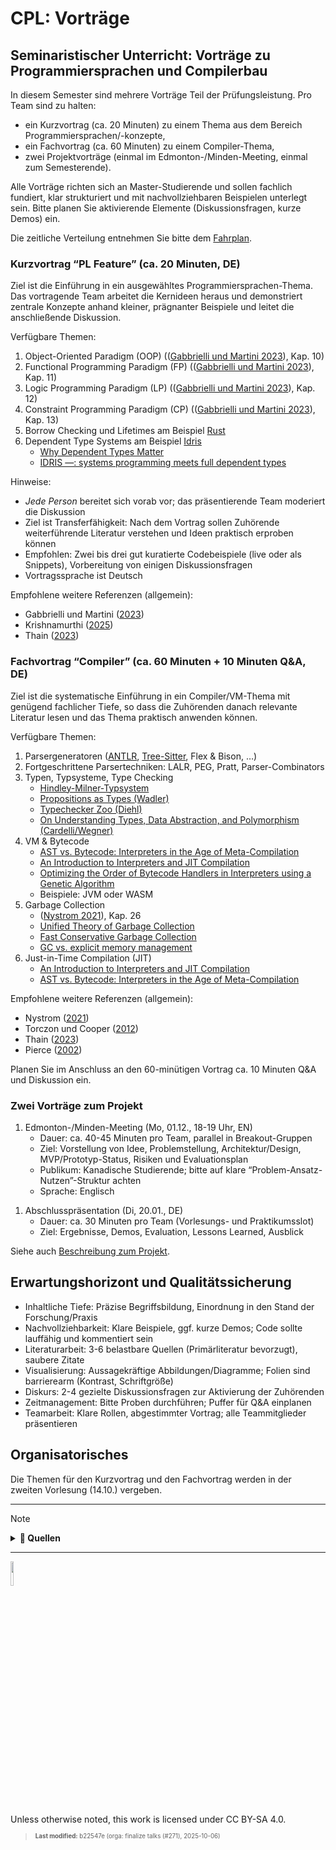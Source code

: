 # CPL: Vorträge

## Seminaristischer Unterricht: Vorträge zu Programmiersprachen und Compilerbau

In diesem Semester sind mehrere Vorträge Teil der Prüfungsleistung. Pro
Team sind zu halten:

- ein Kurzvortrag (ca. 20 Minuten) zu einem Thema aus dem Bereich
  Programmiersprachen/-konzepte,
- ein Fachvortrag (ca. 60 Minuten) zu einem Compiler-Thema,
- zwei Projektvorträge (einmal im Edmonton-/Minden-Meeting, einmal zum
  Semesterende).

Alle Vorträge richten sich an Master-Studierende und sollen fachlich
fundiert, klar strukturiert und mit nachvollziehbaren Beispielen
unterlegt sein. Bitte planen Sie aktivierende Elemente
(Diskussionsfragen, kurze Demos) ein.

Die zeitliche Verteilung entnehmen Sie bitte dem
[Fahrplan](../readme.md).

### Kurzvortrag “PL Feature” (ca. 20 Minuten, DE)

Ziel ist die Einführung in ein ausgewähltes Programmiersprachen-Thema.
Das vortragende Team arbeitet die Kernideen heraus und demonstriert
zentrale Konzepte anhand kleiner, prägnanter Beispiele und leitet die
anschließende Diskussion.

Verfügbare Themen:

1.  Object-Oriented Paradigm (OOP) (([Gabbrielli und Martini
    2023](#ref-Gabbrielli2023)), Kap. 10)
2.  Functional Programming Paradigm (FP) (([Gabbrielli und Martini
    2023](#ref-Gabbrielli2023)), Kap. 11)
3.  Logic Programming Paradigm (LP) (([Gabbrielli und Martini
    2023](#ref-Gabbrielli2023)), Kap. 12)
4.  Constraint Programming Paradigm (CP) (([Gabbrielli und Martini
    2023](#ref-Gabbrielli2023)), Kap. 13)
5.  Borrow Checking und Lifetimes am Beispiel
    [Rust](https://www.rust-lang.org/)
6.  Dependent Type Systems am Beispiel
    [Idris](https://www.idris-lang.org/)
    - [Why Dependent Types
      Matter](https://people.cs.nott.ac.uk/psztxa/publ/ydtm.pdf)
    - [IDRIS —: systems programming meets full dependent
      types](https://dl.acm.org/doi/10.1145/1929529.1929536)

Hinweise:

- *Jede Person* bereitet sich vorab vor; das präsentierende Team
  moderiert die Diskussion
- Ziel ist Transferfähigkeit: Nach dem Vortrag sollen Zuhörende
  weiterführende Literatur verstehen und Ideen praktisch erproben können
- Empfohlen: Zwei bis drei gut kuratierte Codebeispiele (live oder als
  Snippets), Vorbereitung von einigen Diskussionsfragen
- Vortragssprache ist Deutsch

Empfohlene weitere Referenzen (allgemein):

- Gabbrielli und Martini ([2023](#ref-Gabbrielli2023))
- Krishnamurthi ([2025](#ref-PLAI2025))
- Thain ([2023](#ref-Thain2020))

### Fachvortrag “Compiler” (ca. 60 Minuten + 10 Minuten Q&A, DE)

Ziel ist die systematische Einführung in ein Compiler/VM-Thema mit
genügend fachlicher Tiefe, so dass die Zuhörenden danach relevante
Literatur lesen und das Thema praktisch anwenden können.

Verfügbare Themen:

1.  Parsergeneratoren ([ANTLR](https://www.antlr.org/),
    [Tree-Sitter](http://tree-sitter.github.io/tree-sitter/), Flex &
    Bison, …)
2.  Fortgeschrittene Parsertechniken: LALR, PEG, Pratt,
    Parser-Combinators
3.  Typen, Typsysteme, Type Checking
    - [Hindley-Milner-Typsystem](https://en.wikipedia.org/wiki/Hindley%E2%80%93Milner_type_system)
    - [Propositions as Types
      (Wadler)](https://dl.acm.org/doi/abs/10.1145/2699407)
    - [Typechecker Zoo
      (Diehl)](https://sdiehl.github.io/typechecker-zoo/)
    - [On Understanding Types, Data Abstraction, and Polymorphism
      (Cardelli/Wegner)](https://dl.acm.org/doi/pdf/10.1145/6041.6042)
4.  VM & Bytecode
    - [AST vs. Bytecode: Interpreters in the Age of
      Meta-Compilation](https://dl.acm.org/doi/abs/10.1145/3622808)
    - [An Introduction to Interpreters and JIT
      Compilation](https://stefan-marr.de/2023/09/pliss-summer-school/)
    - [Optimizing the Order of Bytecode Handlers in Interpreters using a
      Genetic
      Algorithm](https://dl.acm.org/doi/abs/10.1145/3555776.3577712)
    - Beispiele: JVM oder WASM
5.  Garbage Collection
    - ([Nystrom 2021](#ref-Nystrom2021)), Kap. 26
    - [Unified Theory of Garbage
      Collection](https://dl.acm.org/doi/10.1145/1035292.1028982)
    - [Fast Conservative Garbage
      Collection](https://dl.acm.org/doi/10.1145/2660193.2660198)
    - [GC vs. explicit memory
      management](https://dl.acm.org/doi/10.1145/1103845.1094836)
6.  Just-in-Time Compilation (JIT)
    - [An Introduction to Interpreters and JIT
      Compilation](https://stefan-marr.de/2023/09/pliss-summer-school/)
    - [AST vs. Bytecode: Interpreters in the Age of
      Meta-Compilation](https://dl.acm.org/doi/abs/10.1145/3622808)

Empfohlene weitere Referenzen (allgemein):

- Nystrom ([2021](#ref-Nystrom2021))
- Torczon und Cooper ([2012](#ref-Torczon2012))
- Thain ([2023](#ref-Thain2020))
- Pierce ([2002](#ref-Pierce2002))

Planen Sie im Anschluss an den 60-minütigen Vortrag ca. 10 Minuten Q&A
und Diskussion ein.

### Zwei Vorträge zum Projekt

1.  Edmonton-/Minden-Meeting (Mo, 01.12., 18-19 Uhr, EN)
    - Dauer: ca. 40-45 Minuten pro Team, parallel in Breakout-Gruppen
    - Ziel: Vorstellung von Idee, Problemstellung, Architektur/Design,
      MVP/Prototyp-Status, Risiken und Evaluationsplan
    - Publikum: Kanadische Studierende; bitte auf klare
      “Problem-Ansatz-Nutzen”-Struktur achten
    - Sprache: Englisch

<!-- -->

1.  Abschlusspräsentation (Di, 20.01., DE)
    - Dauer: ca. 30 Minuten pro Team (Vorlesungs- und Praktikumsslot)
    - Ziel: Ergebnisse, Demos, Evaluation, Lessons Learned, Ausblick

Siehe auch [Beschreibung zum Projekt](project.md).

## Erwartungshorizont und Qualitätssicherung

- Inhaltliche Tiefe: Präzise Begriffsbildung, Einordnung in den Stand
  der Forschung/Praxis
- Nachvollziehbarkeit: Klare Beispiele, ggf. kurze Demos; Code sollte
  lauffähig und kommentiert sein
- Literaturarbeit: 3-6 belastbare Quellen (Primärliteratur bevorzugt),
  saubere Zitate
- Visualisierung: Aussagekräftige Abbildungen/Diagramme; Folien sind
  barrierearm (Kontrast, Schriftgröße)
- Diskurs: 2-4 gezielte Diskussionsfragen zur Aktivierung der Zuhörenden
- Zeitmanagement: Bitte Proben durchführen; Puffer für Q&A einplanen
- Teamarbeit: Klare Rollen, abgestimmter Vortrag; alle Teammitglieder
  präsentieren

## Organisatorisches

Die Themen für den Kurzvortrag und den Fachvortrag werden in der zweiten
Vorlesung (14.10.) vergeben.

------------------------------------------------------------------------

> [!NOTE]
>
> <details>
>
> <summary><strong>👀 Quellen</strong></summary>
>
> <div id="refs" class="references csl-bib-body hanging-indent"
> entry-spacing="0">
>
> <div id="ref-Gabbrielli2023" class="csl-entry">
>
> Gabbrielli, M., und S. Martini. 2023. *Programming Languages:
> Principles and Paradigms*. Springer Cham.
> <https://doi.org/10.1007/978-3-031-34144-1>.
>
> </div>
>
> <div id="ref-PLAI2025" class="csl-entry">
>
> Krishnamurthi, S. 2025. „Programming Languages: Application and
> Interpretation“. 2025. <https://www.plai.org/>.
>
> </div>
>
> <div id="ref-Nystrom2021" class="csl-entry">
>
> Nystrom, R. 2021. *Crafting Interpreters*. Genever Benning.
> <https://github.com/munificent/craftinginterpreters>.
>
> </div>
>
> <div id="ref-Pierce2002" class="csl-entry">
>
> Pierce, B. C. 2002. *Types and Programming Languages*. MIT Press.
>
> </div>
>
> <div id="ref-Thain2020" class="csl-entry">
>
> Thain, D. 2023. *Introduction to Compilers and Language Design*.
> <https://www3.nd.edu/~dthain/compilerbook/>.
>
> </div>
>
> <div id="ref-Torczon2012" class="csl-entry">
>
> Torczon, L., und K. Cooper. 2012. *Engineering a Compiler*. Morgan
> Kaufmann.
> <https://learning.oreilly.com/library/view/engineering-a-compiler/9780080916613/>.
>
> </div>
>
> </div>
>
> </details>

------------------------------------------------------------------------

<img src="https://licensebuttons.net/l/by-sa/4.0/88x31.png" width="10%">

Unless otherwise noted, this work is licensed under CC BY-SA 4.0.

<blockquote><p><sup><sub><strong>Last modified:</strong> b22547e (orga: finalize talks (#271), 2025-10-06)<br></sub></sup></p></blockquote>
